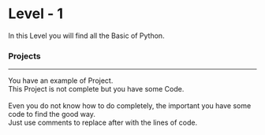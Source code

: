 # Level - 1

In this Level you will find all the Basic of Python.

### Projects
---
You have an example of Project.
<br>
This Project is not complete but you have some Code.
<br>
<br>
Even you do not know how to do completely, the important you have some code to find the good way. 
<br>
Just use comments to replace after with the lines of code. 